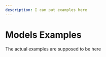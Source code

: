 ```yaml
---
description: I can put examples here
---
```


# Models Examples

The actual examples are supposed to be here
